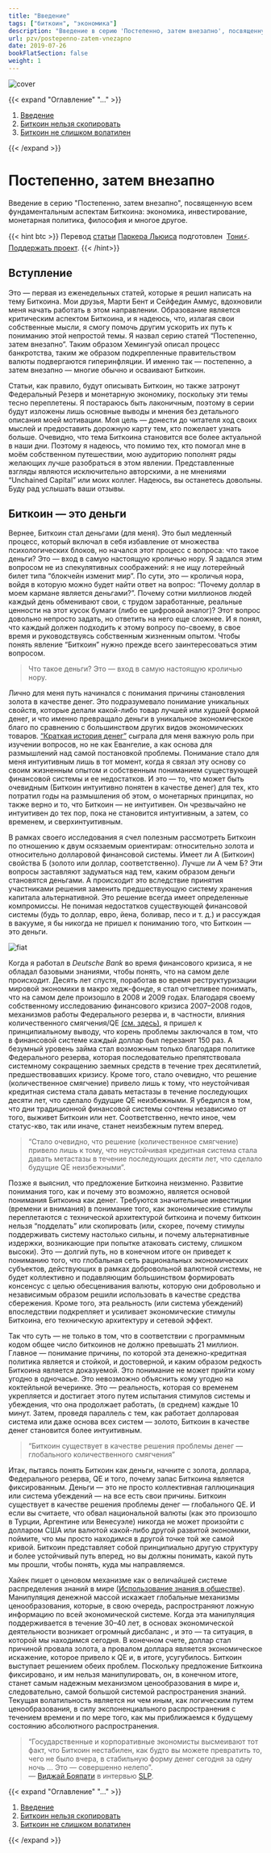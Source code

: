 ```yaml
---
title: "Введение"
tags: ["биткоин", "экономика"]
description: "Введение в серию 'Постепенно, затем внезапно', посвященную всем фундаментальным аспектам Биткоина: экономика, инвестирование, монетарная политика, философия и многое другое."
url: pzv/postepenno-zatem-vnezapno
date: 2019-07-26
bookFlatSection: false
weight: 1
---
```


![cover](/img/153.jpeg#center)

{{< expand "Оглавление" "..." >}}

1. [Введение](/pzv/postepenno-zatem-vnezapno)
2. [Биткоин нельзя скопировать](/pzv/bitkoin-nelzya-skopirovat)
3. [Биткоин не слишком волатилен](/pzv/bitkoin-ne-slishkom-volatilen)

{{< /expand >}}

# Постепенно, затем внезапно

Введение в серию "Постепенно, затем внезапно", посвященную всем фундаментальным аспектам Биткоина: экономика, инвестирование, монетарная политика, философия и многое другое.

{{< hint btc >}}
Перевод [статьи](https://www.unchained-capital.com/blog/dollar-crisis-to-bitcoin/?ref=21ideas.org) [Паркера Льюиса](https://twitter.com/parkeralewis?ref=21ideas.org) подготовлен  [Тони⚡️](https://snort.social/p/npub10awzknjg5r5lajnr53438ndcyjylgqsrnrtq5grs495v42qc6awsj45ys7). [Поддержать проект](/contribute/).
{{< /hint>}}

## Вступление

Это — первая из еженедельных статей, которые я решил написать на тему Биткоина. Мои друзья, Марти Бент и Сейфедин Аммус, вдохновили меня начать работать в этом направлении. Образование является критическим аспектом Биткоина, и я надеюсь, что, излагая свои собственные мысли, я смогу помочь другим ускорить их путь к пониманию этой непростой темы. Я назвал серию статей “Постепенно, затем внезапно”. Таким образом Хемингуэй описал процесс банкротства, таким же образом подкрепленные правительством валюты подвергаются гиперинфляции. И именно так — постепенно, а затем внезапно — многие обычно и осваивают Биткоин.

Статьи, как правило, будут описывать Биткоин, но также затронут Федеральный Резерв и монетарную экономику, поскольку эти темы тесно переплетены. Я постараюсь быть лаконичным, поэтому в серии будут изложены лишь основные выводы и мнения без детального описания моей мотивации. Моя цель — донести до читателя ход своих мыслей и предоставить дорожную карту тем, кто пожелает узнать больше. Очевидно, что тема Биткоина становится все более актуальной в наши дни. Поэтому я надеюсь, что помимо тех, кто помогал мне в моём собственном путешествии, мою аудиторию пополнят ряды желающих лучше разобраться в этом явлении. Представленные взгляды являются исключительно авторскими, а не мнениями “Unchained Capital” или моих коллег. Надеюсь, вы останетесь довольны. Буду рад услышать ваши отзывы.

## Биткоин — это деньги

Вернее, Биткоин стал деньгами (для меня). Это был медленный процесс, который включал в себя избавление от множества психологических блоков, но начался этот процесс с вопроса: что такое деньги? Это — вход в самую настоящую кроличью нору. Я задался этим вопросом не из спекулятивных соображений: я не ищу лотерейный билет типа “блокчейн изменит мир”. По сути, это — кроличья нора, войдя в которую можно будет найти ответ на вопрос: “Почему доллар в моем кармане является деньгами?”. Почему сотни миллионов людей каждый день обменивают свои, с трудом заработанные, реальные ценности на этот кусок бумаги (либо ее цифровой аналог)? Этот вопрос довольно непросто задать, но ответить на него еще сложнее. И я понял, что каждый должен подходить к этому вопросу по-своему, в свое время и руководствуясь собственным жизненным опытом. Чтобы понять явление “Биткоин” нужно прежде всего заинтересоваться этим вопросом.

> Что такое деньги? Это — вход в самую настоящую кроличью нору.

Лично для меня путь начинался с понимания причины становления золота в качестве денег. Это подразумевало понимание уникальных свойств, которые делали какой-либо товар лучшей или худшей формой денег, и что именно превращало деньги в уникальное экономическое благо по сравнению с большинством других видов экономических товаров. [“Краткая история денег”](https://www.mann-ivanov-ferber.ru/books/kratkaya-istoriya-deneg/?ref=21ideas.org) сыграла для меня важную роль при изучении вопросов, но не как Евангелие, а как основа для размышлений над самой постановкой проблемы. Понимание стало для меня интуитивным лишь в тот момент, когда я связал эту основу со своим жизненным опытом и собственным пониманием существующей финансовой системы и ее недостатков. И это — то, что может быть очевидным (Биткоин интуитивно понятен в качестве денег) для тех, кто потратил годы на размышления об этом, о монетарных принципах, но также верно и то, что Биткоин — не интуитивен. Он чрезвычайно не интуитивен до тех пор, пока не становится интуитивным, а затем, со временем, и сверхинтуитивным.

В рамках своего исследования я счел полезным рассмотреть Биткоин по отношению к двум осязаемым ориентирам: относительно золота и относительно долларовой финансовой системы. Имеет ли A (Биткоин) свойства Б (золото или доллар, соответственно). Лучше ли А чем Б? Эти вопросы заставляют задуматься над тем, каким образом деньги становятся деньгами. А происходит это вследствие принятия участниками решения заменить предшествующую систему хранения капитала альтернативной. Это решение всегда имеет определенные компромиссы. Не понимая недостатков существующей финансовой системы (будь то доллар, евро, йена, боливар, песо и т. д.) и рассуждая в вакууме, я бы никогда не пришел к пониманию того, что Биткоин — это деньги.

![fiat](/img/154.png#center)

Когда я работал в _Deutsche Bank_ во время финансового кризиса, я не обладал базовыми знаниями, чтобы понять, что на самом деле происходит. Десять лет спустя, поработав во время реструктуризации мировой экономики в макро хедж-фонде, я стал отчетливее понимать, что на самом деле произошло в 2008 и 2009 годах. Благодаря своему собственному исследованию финансового кризиса 2007–2008 годов, механизмов работы Федерального резерва и, в частности, влияния количественного смягчения/QE [(см. здесь)](https://www.unchained-capital.com/blog/enders-game/?ref=21ideas.org), я пришел к принципиальному выводу, что корень проблемы заключался в том, что в финансовой системе каждый доллар был перезанят 150 раз. А безумный уровень займа стал возможным только благодаря политике Федерального резерва, которая последовательно препятствовала системному сокращению заемных средств в течение трех десятилетий, предшествовавших кризису. Кроме того, стало очевидно, что решение (количественное смягчение) привело лишь к тому, что неустойчивая кредитная система стала давать метастазы в течение последующих десяти лет, что сделало будущие QE неизбежными. Я убедился в том, что дни традиционной финансовой системы сочтены независимо от того, выживет Биткоин или нет. Соответственно, нечто иное, чем статус-кво, так или иначе, станет неизбежным путем вперед.

> “Стало очевидно, что решение (количественное смягчение) привело лишь к тому, что неустойчивая кредитная система стала давать метастазы в течение последующих десяти лет, что сделало будущие QE неизбежными”.

Позже я выяснил, что предложение Биткоина неизменно. Развитие понимания того, как и почему это возможно, является основой понимания Биткоина как денег. Требуются значительные инвестиции (времени и внимания) в понимание того, как экономические стимулы переплетаются с технической архитектурой биткоина и почему биткоин нельзя “подделать” или скопировать (или, скорее, почему стимулы поддерживать систему настолько сильны, и почему альтернативные издержки, возникающие при попытке атаковать систему, слишком высоки). Это — долгий путь, но в конечном итоге он приведет к пониманию того, что глобальная сеть рациональных экономических субъектов, действующих в рамках добровольной валютной системы, не будет коллективно и подавляющим большинством формировать консенсус с целью обесценивания валюты, которую они добровольно и независимым образом решили использовать в качестве средства сбережения. Кроме того, эта реальность (или система убеждений) впоследствии подкрепляет и усиливает экономические стимулы Биткоина, его техническую архитектуру и сетевой эффект.

Так что суть — не только в том, что в соответствии с программным кодом общее число биткоинов не должно превышать 21 миллион. Главное — понимание причины, по которой эта денежно-кредитная политика является и стойкой, и достоверной, и каким образом редкость Биткоина является доказуемой. Это понимание не может прийти кому угодно в одночасье. Это невозможно объяснить кому угодно на коктейльной вечеринке. Это — реальность, которая со временем укрепляется и достигает этого путем испытания стимулов системы и убеждения, что она продолжает работать, (в среднем) каждые 10 минут. Затем, проведя параллель с тем, как работает долларовая система или даже основа всех систем — золото, Биткоин в качестве денег становится более интуитивным.

> “Биткоин существует в качестве решения проблемы денег — глобального количественного смягчения”

Итак, пытаясь понять Биткоин как деньги, начните с золота, доллара, Федерального резерва, QE и того, почему запас Биткоина является фиксированным. Деньги — это не просто коллективная галлюцинация или система убеждений — на все есть свои причины. Биткоин существует в качестве решения проблемы денег — глобального QE. И если вы считаете, что обвал национальной валюты (как это произошло в Турции, Аргентине или Венесуэле) никогда не может произойти с долларом США или валютой какой-либо другой развитой экономики, поймите, что мы просто находимся в другой точке той же самой кривой. Биткоин представляет собой принципиально другую структуру и более устойчивый путь вперед, но вы должны понимать, какой путь мы прошли, чтобы понять, куда мы направляемся.

Хайек пишет о ценовом механизме как о величайшей системе распределения знаний в мире ([Использование знания в обществе](https://gtmarket.ru/laboratory/basis/6143/6148?ref=21ideas.org)). Манипуляция денежной массой искажает глобальные механизмы ценообразования, которые, в свою очередь, распространяют ложную информацию по всей экономической системе. Когда эта манипуляция поддерживается в течение 30–40 лет, в основах экономической деятельности возникает огромный дисбаланс , и это — та ситуация, в которой мы находимся сегодня. В конечном счете, доллар стал причиной провала золота, а провалом доллара является экономическое искажение, которое привело к QE и, в итоге, усугубилось. Биткоин выступает решением обеих проблем. Поскольку предложение Биткоина фиксировано, и им нельзя манипулировать, он, в конечном итоге, станет самым надежным механизмом ценообразования в мире и, следовательно, самой большой системой распространения знаний. Текущая волатильность является ни чем иным, как логическим путем ценообразования, в силу экспоненциального распространения с течением времени и по мере того, как мы приближаемся к будущему состоянию абсолютного распространения.

> “Государственные и корпоративные экономисты высмеивают тот факт, что Биткоин нестабилен, как будто вы можете превратить то, чего не было вчера, в стабильную форму денег сегодня за одну ночь … Это — совершенно нелепо”.
 <br>— [Виджай Бояпати](https://twitter.com/real_vijay?ref=21ideas.org) в интервью [SLP](https://stephanlivera.com/episode/2/?ref=21ideas.org).

{{< expand "Оглавление" "..." >}}

1. [Введение](/pzv/postepenno-zatem-vnezapno)
2. [Биткоин нельзя скопировать](/pzv/bitkoin-nelzya-skopirovat)
3. [Биткоин не слишком волатилен](/pzv/bitkoin-ne-slishkom-volatilen)

{{< /expand >}}
